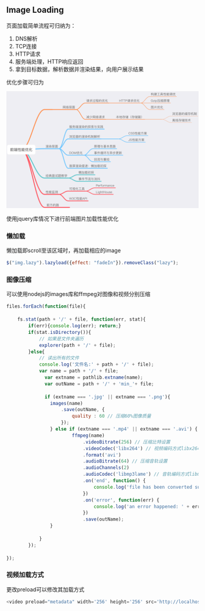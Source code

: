 ## Image Loading


页面加载简单流程可归纳为：

1. DNS解析
2. TCP连接
3. HTTP请求
4. 服务端处理，HTTP响应返回
5. 拿到目标数据，解析数据并渲染结果，向用户展示结果

优化步骤可归为

![optimization](img/optimization.png)


使用jquery库情况下进行前端图片加载性能优化

### 懒加载

懒加载即scroll至该区域时，再加载相应的image

```javascript
$("img.lazy").lazyload({effect: "fadeIn"}).removeClass("lazy");
```

### 图像压缩

可以使用nodejs的images库和ffmpeg对图像和视频分别压缩

```javascript
files.forEach(function(file){

	fs.stat(path + '/' + file, function(err, stat){
		if(err){console.log(err); return;}
 		if(stat.isDirectory()){
			// 如果是文件夹遍历
			explorer(path + '/' + file);
		}else{
			// 读出所有的文件
			console.log('文件名:' + path + '/' + file);
			var name = path + '/' + file;
              var extname = pathlib.extname(name);
              var outName = path + '/' + 'min_'+ file;

              if (extname === '.jpg' || extname === '.png'){
              	images(name)
                	.save(outName, {
                		quality : 60 // 压缩60%图像质量
                    });
                } else if (extname === '.mp4' || extname === '.avi') {
                        ffmpeg(name)
                            .videoBitrate(256) // 压缩比特设置
                            .videoCodec('libx264') // 视频编码方式libx264
                            .format('avi')
                            .audioBitrate(64) // 压缩音轨设置
                            .audioChannels(2)
                            .audioCodec('libmp3lame') // 音轨编码方式libmp3lame
                            .on('end', function() {
                                console.log('file has been converted succesfully');
                            })
                            .on('error', function(err) {
                                console.log('an error happened: ' + err.message);
                            })
                            .save(outName);
                }

            }
        });

});
```

### 视频加载方式

更改preload可以修改其加载方式

```javascript
<video preload="metadata" width='256' height='256' src='http://localhost:3000/resources/min_demo (1).mp4' controls='controls'></video> 
```
